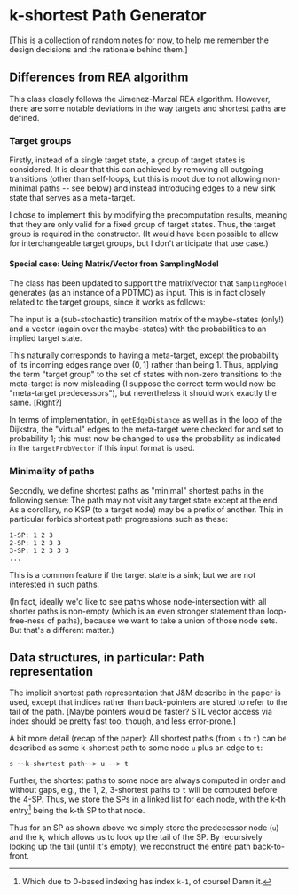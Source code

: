 # k-shortest Path Generator
[This is a collection of random notes for now, to help me remember
the design decisions and the rationale behind them.]

## Differences from REA algorithm
This class closely follows the Jimenez-Marzal REA algorithm.
However, there are some notable deviations in the way targets and shortest
paths are defined.

### Target groups
Firstly, instead of a single target state, a group of target states is
considered. It is clear that this can achieved by removing all outgoing
transitions (other than self-loops, but this is moot due to not allowing
non-minimal paths -- see below) and instead introducing edges to a new sink
state that serves as a meta-target.

<!--
In terms of implementation, there are two possible routes (that I can think
of):

 - Simply (but destructively) modifying the precomputation results (in
   particular the predecessor list). This is straightforward and has no
   performance penalty, but implies that each instance of the SP-Generator
   is restricted to a single group of targets.
   (Whereas the original algorithm can compute the KSPs to several targets,
   reusing all partial results.)
 - Keeping the computation "clean" so that all results remain universally
   valid (and thus reusable for other targets) by means of reversibly
   "overlaying" the graph modifications.

It is not clear if there will ever be a need for changing targets. While
the overlay option is alluring, in the spirit of YAGNI, I choose the
destructive, simple route.
-->

I chose to implement this by modifying the precomputation results, meaning
that they are only valid for a fixed group of target states. Thus, the
target group is required in the constructor. (It would have been possible to
allow for interchangeable target groups, but I don't anticipate that use
case.)

#### Special case: Using Matrix/Vector from SamplingModel

The class has been updated to support the matrix/vector that `SamplingModel`
generates (as an instance of a PDTMC) as input. This is in fact closely
related to the target groups, since it works as follows:

The input is a (sub-stochastic) transition matrix of the maybe-states (only!)
and a vector (again over the maybe-states) with the probabilities to an
implied target state.

This naturally corresponds to having a meta-target, except the probability
of its incoming edges range over $(0,1]$ rather than being $1$.
Thus, applying the term "target group" to the set of states with non-zero
transitions to the meta-target is now misleading (I suppose the correct term
would now be "meta-target predecessors"), but nevertheless it should work
exactly the same. [Right?]

In terms of implementation, in `getEdgeDistance` as well as in the loop of
the Dijkstra, the "virtual" edges to the meta-target were checked for and
set to probability $1$; this must now be changed to use the probability as
indicated in the `targetProbVector` if this input format is used.

### Minimality of paths
Secondly, we define shortest paths as "minimal" shortest paths in the
following sense: The path may not visit any target state except at the
end. As a corollary, no KSP (to a target node) may be a prefix of another.
This in particular forbids shortest path progressions such as these:

    1-SP: 1 2 3
    2-SP: 1 2 3 3
    3-SP: 1 2 3 3 3
    ...

This is a common feature if the target state is a sink; but we are not
interested in such paths.

(In fact, ideally we'd like to see paths whose node-intersection with all
shorter paths is non-empty (which is an even stronger statement than
loop-free-ness of paths), because we want to take a union of those node
sets. But that's a different matter.)


## Data structures, in particular: Path representation

The implicit shortest path representation that J&M describe in the paper
is used, except that indices rather than back-pointers are stored to
refer to the tail of the path.
[Maybe pointers would be faster? STL vector access via index should be
pretty fast too, though, and less error-prone.]

A bit more detail (recap of the paper):
All shortest paths (from `s` to `t`) can be described as some k-shortest
path to some node `u` plus an edge to `t`:

    s ~~k-shortest path~~> u --> t

Further, the shortest paths to some node are always computed in order and
without gaps, e.g., the 1, 2, 3-shortest paths to `t` will be computed
before the 4-SP. Thus, we store the SPs in a linked list for each node,
with the k-th entry[^1] being the k-th SP to that node.

Thus for an SP as shown above we simply store the predecessor node (`u`)
and the `k`, which allows us to look up the tail of the SP.
By recursively looking up the tail (until it's empty), we reconstruct
the entire path back-to-front.

[^1]: Which due to 0-based indexing has index `k-1`, of course! Damn it.

